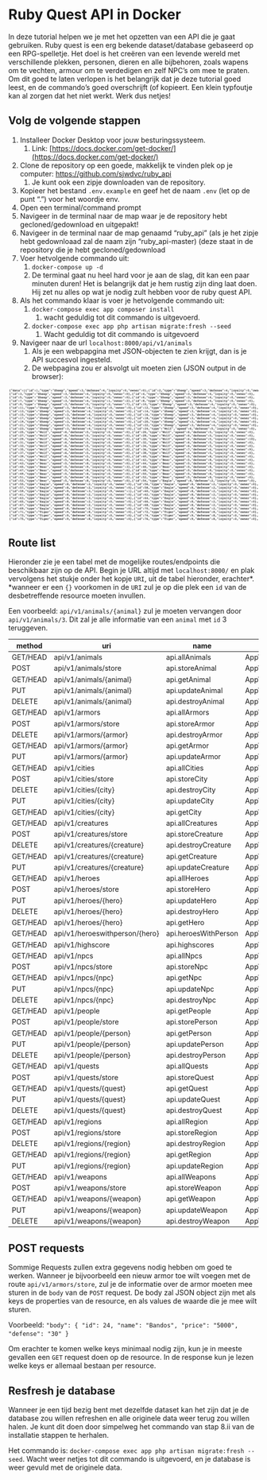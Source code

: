 # Ruby Quest API in Docker

In deze tutorial helpen we je met het opzetten van een API die je gaat gebruiken. 
Ruby quest is een erg bekende dataset/database gebaseerd op een RPG-spelletje. Het doel is het creëren van een levende wereld met verschillende plekken, personen, dieren en alle bijbehoren, zoals wapens om te vechten, armour om te verdedigen en zelf NPC’s om mee te praten. 
Om dit goed te laten verlopen is het belangrijk dat je deze tutorial goed leest, en de commando’s goed overschrijft (of kopieert. Een klein typfoutje kan al zorgen dat het niet werkt. 
Werk dus netjes!

## Volg de volgende stappen
1.	Installeer Docker Desktop voor jouw besturingssysteem. 
    1.	Link: [https://docs.docker.com/get-docker/](https://docs.docker.com/get-docker/)
2.	Clone de repository op een goede, makkelijk te vinden plek op je computer: https://github.com/sjwdvc/ruby_api 
    1.	Je kunt ook een zipje downloaden van de repository. 
3.	Kopieer het bestand `.env.example` en geef het de naam `.env` (let op de punt “.”) voor het woordje env.
4.	Open een terminal/command prompt
5.	Navigeer in de terminal naar de map waar je de repository hebt gecloned/gedownload en uitgepakt!
6.	Navigeer in de terminal naar de map genaamd “ruby_api” (als je het zipje hebt gedownloaad zal de naam zijn “ruby_api-master) (deze staat in de repository die je hebt gecloned/gedownload
7.	Voer hetvolgende commando uit:
    1.	`docker-compose up -d`
    2.	De terminal gaat nu heel hard voor je aan de slag, dit kan een paar minuten duren! Het is belangrijk dat je hem rustig zijn ding laat doen. Hij zet nu alles op wat je nodig zult hebben voor de ruby quest API. 
8.	Als het commando klaar is voer je hetvolgende commando uit:
    1.	`docker-compose exec app composer install`
        1.	wacht geduldig tot dit commando is uitgevoerd. 
    2.	`docker-compose exec app php artisan migrate:fresh --seed`
        1.	Wacht geduldig tot dit commando is uitgevoerd
9.	Navigeer naar de url `localhost:8000/api/v1/animals` 
    1.	Als je een webpapgina met JSON-objecten te zien krijgt, dan is je API succesvol ingesteld. 
    2.	De webpagina zou er alsvolgt uit moeten zien (JSON output in de browser):

![The website, after the API has been setup correctly](/readme/API_response.png)


## Route list
Hieronder zie je een tabel met de mogelijke routes/endpoints die beschikbaar zijn op de API. 
Begin je URL altijd met `localhost:8000/` en plak vervolgens het stukje onder het kopje `URI`, uit de tabel hieronder, erachter*. 
*wanneer er een `{}` voorkomen in de `URI` zul je op die plek een `id` van de desbetreffende resource moeten invullen. 

Een voorbeeld: `api/v1/animals/{animal}` zul je moeten vervangen door `api/v1/animals/3`. Dit zal je alle informatie van een `animal` met `id` 3 teruggeven.

| method   | uri                            | name                 | action                                               | middleware |
| -------- | ------------------------------ | -------------------- | ---------------------------------------------------- | ---------- |
| GET/HEAD | api/v1/animals                 | api.allAnimals       | App\Http\Controllers\AnimalController@index          | api        |
| POST     | api/v1/animals/store           | api.storeAnimal      | App\Http\Controllers\AnimalController@store          | api        |
| GET/HEAD | api/v1/animals/{animal}        | api.getAnimal        | App\Http\Controllers\AnimalController@show           | api        |
| PUT      | api/v1/animals/{animal}        | api.updateAnimal     | App\Http\Controllers\AnimalController@update         | api        |
| DELETE   | api/v1/animals/{animal}        | api.destroyAnimal    | App\Http\Controllers\AnimalController@destroy        | api        |
| GET/HEAD | api/v1/armors                  | api.allArmors        | App\Http\Controllers\ArmorController@index           | api        |
| POST     | api/v1/armors/store            | api.storeArmor       | App\Http\Controllers\ArmorController@store           | api        |
| DELETE   | api/v1/armors/{armor}          | api.destroyArmor     | App\Http\Controllers\ArmorController@destroy         | api        |
| GET/HEAD | api/v1/armors/{armor}          | api.getArmor         | App\Http\Controllers\ArmorController@show            | api        |
| PUT      | api/v1/armors/{armor}          | api.updateArmor      | App\Http\Controllers\ArmorController@update          | api        |
| GET/HEAD | api/v1/cities                  | api.allCities        | App\Http\Controllers\CityController@index            | api        |
| POST     | api/v1/cities/store            | api.storeCity        | App\Http\Controllers\CityController@store            | api        |
| DELETE   | api/v1/cities/{city}           | api.destroyCity      | App\Http\Controllers\CityController@destroy          | api        |
| PUT      | api/v1/cities/{city}           | api.updateCity       | App\Http\Controllers\CityController@update           | api        |
| GET/HEAD | api/v1/cities/{city}           | api.getCity          | App\Http\Controllers\CityController@show             | api        |
| GET/HEAD | api/v1/creatures               | api.allCreatures     | App\Http\Controllers\CreatureController@index        | api        |
| POST     | api/v1/creatures/store         | api.storeCreature    | App\Http\Controllers\CreatureController@store        | api        |
| DELETE   | api/v1/creatures/{creature}    | api.destroyCreature  | App\Http\Controllers\CreatureController@destroy      | api        |
| GET/HEAD | api/v1/creatures/{creature}    | api.getCreature      | App\Http\Controllers\CreatureController@show         | api        |
| PUT      | api/v1/creatures/{creature}    | api.updateCreature   | App\Http\Controllers\CreatureController@update       | api        |
| GET/HEAD | api/v1/heroes                  | api.allHeroes        | App\Http\Controllers\HeroController@index            | api        |
| POST     | api/v1/heroes/store            | api.storeHero        | App\Http\Controllers\HeroController@store            | api        |
| PUT      | api/v1/heroes/{hero}           | api.updateHero       | App\Http\Controllers\HeroController@update           | api        |
| DELETE   | api/v1/heroes/{hero}           | api.destroyHero      | App\Http\Controllers\HeroController@destroy          | api        |
| GET/HEAD | api/v1/heroes/{hero}           | api.getHero          | App\Http\Controllers\HeroController@show             | api        |
| GET/HEAD | api/v1/heroeswithperson/{hero} | api.heroesWithPerson | App\Http\Controllers\HeroController@heroesWithPerson | api        |
| GET/HEAD | api/v1/highscore               | api.highscores       | App\Http\Controllers\HeroController@highscore        | api        |
| GET/HEAD | api/v1/npcs                    | api.allNpcs          | App\Http\Controllers\NpcController@index             | api        |
| POST     | api/v1/npcs/store              | api.storeNpc         | App\Http\Controllers\NpcController@store             | api        |
| GET/HEAD | api/v1/npcs/{npc}              | api.getNpc           | App\Http\Controllers\NpcController@show              | api        |
| PUT      | api/v1/npcs/{npc}              | api.updateNpc        | App\Http\Controllers\NpcController@update            | api        |
| DELETE   | api/v1/npcs/{npc}              | api.destroyNpc       | App\Http\Controllers\NpcController@destroy           | api        |
| GET/HEAD | api/v1/people                  | api.getPeople        | App\Http\Controllers\PersonController@index          | api        |
| POST     | api/v1/people/store            | api.storePerson      | App\Http\Controllers\PersonController@store          | api        |
| GET/HEAD | api/v1/people/{person}         | api.getPerson        | App\Http\Controllers\PersonController@show           | api        |
| PUT      | api/v1/people/{person}         | api.updatePerson     | App\Http\Controllers\PersonController@update         | api        |
| DELETE   | api/v1/people/{person}         | api.destroyPerson    | App\Http\Controllers\PersonController@destroy        | api        |
| GET/HEAD | api/v1/quests                  | api.allQuests        | App\Http\Controllers\QuestController@index           | api        |
| POST     | api/v1/quests/store            | api.storeQuest       | App\Http\Controllers\QuestController@store           | api        |
| GET/HEAD | api/v1/quests/{quest}          | api.getQuest         | App\Http\Controllers\QuestController@show            | api        |
| PUT      | api/v1/quests/{quest}          | api.updateQuest      | App\Http\Controllers\QuestController@update          | api        |
| DELETE   | api/v1/quests/{quest}          | api.destroyQuest     | App\Http\Controllers\QuestController@destroy         | api        |
| GET/HEAD | api/v1/regions                 | api.allRegion        | App\Http\Controllers\RegionController@index          | api        |
| POST     | api/v1/regions/store           | api.storeRegion      | App\Http\Controllers\RegionController@store          | api        |
| DELETE   | api/v1/regions/{region}        | api.destroyRegion    | App\Http\Controllers\RegionController@destroy        | api        |
| GET/HEAD | api/v1/regions/{region}        | api.getRegion        | App\Http\Controllers\RegionController@show           | api        |
| PUT      | api/v1/regions/{region}        | api.updateRegion     | App\Http\Controllers\RegionController@update         | api        |
| GET/HEAD | api/v1/weapons                 | api.allWeapons       | App\Http\Controllers\WeaponController@index          | api        |
| POST     | api/v1/weapons/store           | api.storeWeapon      | App\Http\Controllers\WeaponController@store          | api        |
| GET/HEAD | api/v1/weapons/{weapon}        | api.getWeapon        | App\Http\Controllers\WeaponController@show           | api        |
| PUT      | api/v1/weapons/{weapon}        | api.updateWeapon     | App\Http\Controllers\WeaponController@update         | api        |
| DELETE   | api/v1/weapons/{weapon}        | api.destroyWeapon    | App\Http\Controllers\WeaponController@destroy        | api        |


## POST requests
Sommige Requests zullen extra gegevens nodig hebben om goed te werken. Wanneer je bijvoorbeeld een nieuw armor toe wilt voegen met de route `api/v1/armors/store`, zul je de informatie over de armor moeten mee sturen in de `body` van de `POST` request. De body zal JSON object zijn met als keys de properties van de resource, en als values de waarde die je mee wilt sturen. 

Voorbeeld: 
`"body": {
        "id": 24,
        "name": "Bandos",
        "price": "5000",
        "defense": "30"
    }`
    
Om erachter te komen welke keys minimaal nodig zijn, kun je in meeste gevallen een `GET` request doen op de resource. In de response kun je lezen welke keys er allemaal bestaan per resource. 

## Resfresh je database
Wanneer je een tijd bezig bent met dezelfde dataset kan het zijn dat je de database zou willen refreshen en alle originele data weer terug zou willen halen. 
Je kunt dit doen door simpelweg het commando van stap 8.ii van de installatie stappen te herhalen. 

Het commando is: 
`docker-compose exec app php artisan migrate:fresh --seed`. 
Wacht weer netjes tot dit commando is uitgevoerd, en je database is weer gevuld met de originele data. 

